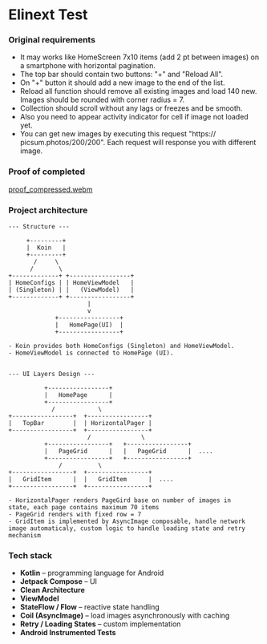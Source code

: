 # Elinext Test
### Original requirements

- It may works like HomeScreen 7x10 items (add 2 pt between images)
on a smartphone with horizontal pagination.
- The top bar should contain two buttons: "+" and "Reload All".
- On "+" button it should add a new image to the end of the list.
- Reload all function should remove all existing images and load 140
new. Images should be rounded with corner radius = 7.
- Collection should scroll without any lags or freezes and be smooth.
- Also you need to appear activity indicator for cell if image not loaded
yet.
- You can get new images by executing this request "https://
picsum.photos/200/200". Each request will response you with different
image.

### Proof of completed
[proof_compressed.webm](https://github.com/user-attachments/assets/88b5292f-2fd4-407a-9f6b-7bc1eb919a5b)

### Project architecture

```
--- Structure ---

     +---------+
     |  Koin   |
     +---------+
       /     \
      /       \
+-------------+ +-----------------+
| HomeConfigs | | HomeViewModel   |
| (Singleton) | |   (ViewModel)   |
+-------------+ +-----------------+
                      |
                      v
             +-----------------+
             |   HomePage(UI)  |
             +-----------------+

- Koin provides both HomeConfigs (Singleton) and HomeViewModel.
- HomeViewModel is connected to HomePage (UI).
```
```

--- UI Layers Design ---

          +-----------------+
          |   HomePage      |
          +-----------------+
            /            \
+-----------------+  +-----------------+
|   TopBar        |  | HorizontalPager |
+-----------------+  +-----------------+
                      /              \
          +-----------------+   +-----------------+
          |   PageGrid      |   |   PageGrid      |  ....
          +-----------------+   +-----------------+
              /          \
+-----------------+  +-----------------+
|   GridItem      |  |   GridItem      |  ....
+-----------------+  +-----------------+

- HorizontalPager renders PageGird base on number of images in 
state, each page contains maximum 70 items
- PageGrid renders with fixed row = 7
- GridItem is implemented by AsyncImage composable, handle network
image automaticaly, custom logic to handle loading state and retry mechanism
```

### Tech stack
- **Kotlin** – programming language for Android
- **Jetpack Compose** – UI
- **Clean Architecture**
- **ViewModel**
- **StateFlow / Flow** – reactive state handling
- **Coil (AsyncImage)** – load images asynchronously with caching
- **Retry / Loading States** – custom implementation
- **Android Instrumented Tests**





